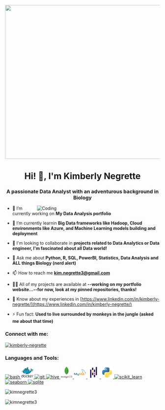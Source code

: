 
<img align="center" width="1000" height="500" src="https://github.com/kimnegrette3/kimnegrette3/assets/55415837/350106c8-1e2a-4db0-adf1-556a5de6b75d">


<h1 align="center">Hi! 👋, I'm Kimberly Negrette</h1>
<h3 align="center">A passionate Data Analyst with an adventurous background in Biology</h3>


<img align="right" alt="Coding" width="400" src="https://github.com/kimnegrette3/kimnegrette3/assets/55415837/c953bf04-03f5-44eb-9323-6db40c44c832">


- 🔭 I’m currently working on **My Data Analysis portfolio**

- 🌱 I’m currently learnin  **Big Data frameworks like Hadoop, Cloud environments like Azure, and Machine Learning models building and deployment**

- 👯 I'm looking to collaborate in **projects related to Data Analytics or Data engineer, I'm fascinated about all Data world!**

- 💬 Ask me about **Python, R, SQL, PowerBI, Statistics, Data Analysis and ALL things Biology (nerd alert)**

- 📫 How to reach me **kim.negrette3@gmail.com**

- 👨‍💻 All of my projects are available at **--working on my portfolio website...--for now, look at my pinned repositories, thanks!**

- 📄 Know about my experiences in [https://www.linkedin.com/in/kimberly-negrette/](https://www.linkedin.com/in/kimberly-negrette/)

- ⚡ Fun fact: **Used to live surrounded by monkeys in the jungle (asked me about that time)**

<h3 align="left">Connect with me:</h3>
<p align="left">
<a href="https://linkedin.com/in/kimberly-negrette" target="blank"><img align="center" src="https://raw.githubusercontent.com/rahuldkjain/github-profile-readme-generator/master/src/images/icons/Social/linked-in-alt.svg" alt="kimberly-negrette" height="30" width="40" /></a>
</p>

<h3 align="left">Languages and Tools:</h3>
<p align="left"> <a href="https://www.gnu.org/software/bash/" target="_blank" rel="noreferrer"> <img src="https://www.vectorlogo.zone/logos/gnu_bash/gnu_bash-icon.svg" alt="bash" width="40" height="40"/> </a> <a href="https://www.docker.com/" target="_blank" rel="noreferrer"> <img src="https://raw.githubusercontent.com/devicons/devicon/master/icons/docker/docker-original-wordmark.svg" alt="docker" width="40" height="40"/> </a> <a href="https://git-scm.com/" target="_blank" rel="noreferrer"> <img src="https://www.vectorlogo.zone/logos/git-scm/git-scm-icon.svg" alt="git" width="40" height="40"/> </a> <a href="https://hive.apache.org/" target="_blank" rel="noreferrer"> <img src="https://www.vectorlogo.zone/logos/apache_hive/apache_hive-icon.svg" alt="hive" width="40" height="40"/> </a> <a href="https://www.mongodb.com/" target="_blank" rel="noreferrer"> <img src="https://raw.githubusercontent.com/devicons/devicon/master/icons/mongodb/mongodb-original-wordmark.svg" alt="mongodb" width="40" height="40"/> </a> <a href="https://www.mysql.com/" target="_blank" rel="noreferrer"> <img src="https://raw.githubusercontent.com/devicons/devicon/master/icons/mysql/mysql-original-wordmark.svg" alt="mysql" width="40" height="40"/> </a> <a href="https://pandas.pydata.org/" target="_blank" rel="noreferrer"> <img src="https://raw.githubusercontent.com/devicons/devicon/2ae2a900d2f041da66e950e4d48052658d850630/icons/pandas/pandas-original.svg" alt="pandas" width="40" height="40"/> </a> <a href="https://www.python.org" target="_blank" rel="noreferrer"> <img src="https://raw.githubusercontent.com/devicons/devicon/master/icons/python/python-original.svg" alt="python" width="40" height="40"/> </a> <a href="https://scikit-learn.org/" target="_blank" rel="noreferrer"> <img src="https://upload.wikimedia.org/wikipedia/commons/0/05/Scikit_learn_logo_small.svg" alt="scikit_learn" width="40" height="40"/> </a> <a href="https://seaborn.pydata.org/" target="_blank" rel="noreferrer"> <img src="https://seaborn.pydata.org/_images/logo-mark-lightbg.svg" alt="seaborn" width="40" height="40"/> </a> <a href="https://www.sqlite.org/" target="_blank" rel="noreferrer"> <img src="https://www.vectorlogo.zone/logos/sqlite/sqlite-icon.svg" alt="sqlite" width="40" height="40"/> </a> </p>

<p><img align="center" src="https://github-readme-stats.vercel.app/api/top-langs?username=kimnegrette3&show_icons=true&locale=en&layout=compact" alt="kimnegrette3" /></p>

<p><img align="center" src="https://github-readme-streak-stats.herokuapp.com/?user=kimnegrette3&" alt="kimnegrette3" /></p>
